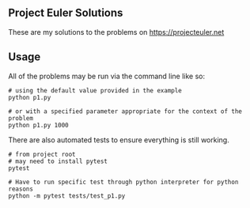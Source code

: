 ## Project Euler Solutions

These are my solutions to the problems on https://projecteuler.net

## Usage

All of the problems may be run via the command line like so:

```
# using the default value provided in the example
python p1.py

# or with a specified parameter appropriate for the context of the problem
python p1.py 1000
```

There are also automated tests to ensure everything is still working.
```
# from project root
# may need to install pytest
pytest

# Have to run specific test through python interpreter for python reasons
python -m pytest tests/test_p1.py
```
